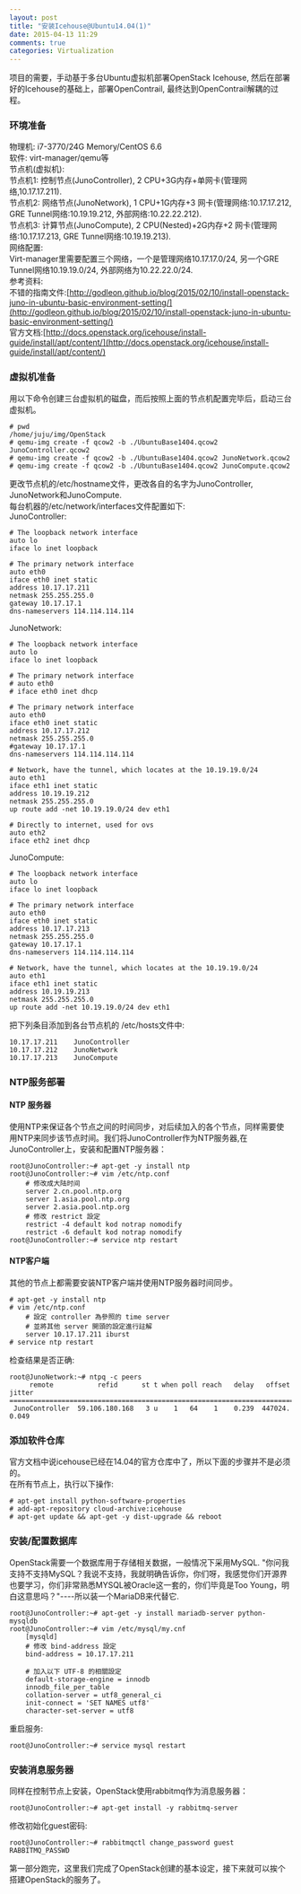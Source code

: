 ```yaml
---
layout: post
title: "安装Icehouse@Ubuntu14.04(1)"
date: 2015-04-13 11:29
comments: true
categories: Virtualization
---
```

项目的需要，手动基于多台Ubuntu虚拟机部署OpenStack Icehouse, 然后在部署好的Icehouse的基础上，部署OpenContrail, 最终达到OpenContrail解耦的过程。    
### 环境准备
物理机: i7-3770/24G Memory/CentOS 6.6     
软件: virt-manager/qemu等    
节点机(虚拟机):    
节点机1: 控制节点(JunoController), 2 CPU+3G内存+单网卡(管理网络,10.17.17.211).    
节点机2: 网络节点(JunoNetwork), 1 CPU+1G内存+3 网卡(管理网络:10.17.17.212, GRE Tunnel网络:10.19.19.212, 外部网络:10.22.22.212).    
节点机3: 计算节点(JunoCompute), 2 CPU(Nested)+2G内存+2 网卡(管理网络:10.17.17.213, GRE Tunnel网络:10.19.19.213).    
网络配置:    
Virt-manager里需要配置三个网络，一个是管理网络10.17.17.0/24, 另一个GRE Tunnel网络10.19.19.0/24, 外部网络为10.22.22.0/24.    
参考资料:    
不错的指南文件:[http://godleon.github.io/blog/2015/02/10/install-openstack-juno-in-ubuntu-basic-environment-setting/](http://godleon.github.io/blog/2015/02/10/install-openstack-juno-in-ubuntu-basic-environment-setting/)    
官方文档:[http://docs.openstack.org/icehouse/install-guide/install/apt/content/](http://docs.openstack.org/icehouse/install-guide/install/apt/content/)        

### 虚拟机准备
用以下命令创建三台虚拟机的磁盘，而后按照上面的节点机配置完毕后，启动三台虚拟机。    

```
# pwd
/home/juju/img/OpenStack
# qemu-img create -f qcow2 -b ./UbuntuBase1404.qcow2 JunoController.qcow2
# qemu-img create -f qcow2 -b ./UbuntuBase1404.qcow2 JunoNetwork.qcow2
# qemu-img create -f qcow2 -b ./UbuntuBase1404.qcow2 JunoCompute.qcow2

```
更改节点机的/etc/hostname文件，更改各自的名字为JunoController, JunoNetwork和JunoCompute.    
每台机器的/etc/network/interfaces文件配置如下:    
JunoController:    

```
# The loopback network interface
auto lo
iface lo inet loopback

# The primary network interface
auto eth0
iface eth0 inet static
address 10.17.17.211
netmask 255.255.255.0
gateway 10.17.17.1
dns-nameservers 114.114.114.114

```
JunoNetwork:    

```
# The loopback network interface
auto lo
iface lo inet loopback

# The primary network interface
# auto eth0
# iface eth0 inet dhcp

# The primary network interface
auto eth0
iface eth0 inet static
address 10.17.17.212
netmask 255.255.255.0
#gateway 10.17.17.1
dns-nameservers 114.114.114.114

# Network, have the tunnel, which locates at the 10.19.19.0/24
auto eth1
iface eth1 inet static
address 10.19.19.212
netmask 255.255.255.0
up route add -net 10.19.19.0/24 dev eth1

# Directly to internet, used for ovs
auto eth2
iface eth2 inet dhcp

```
JunoCompute:    

```
# The loopback network interface
auto lo
iface lo inet loopback

# The primary network interface
auto eth0
iface eth0 inet static
address 10.17.17.213
netmask 255.255.255.0
gateway 10.17.17.1
dns-nameservers 114.114.114.114

# Network, have the tunnel, which locates at the 10.19.19.0/24
auto eth1
iface eth1 inet static
address 10.19.19.213
netmask 255.255.255.0
up route add -net 10.19.19.0/24 dev eth1

```
把下列条目添加到各台节点机的 /etc/hosts文件中:     

```
10.17.17.211    JunoController
10.17.17.212    JunoNetwork
10.17.17.213    JunoCompute

```
### NTP服务部署
#### NTP 服务器
使用NTP来保证各个节点之间的时间同步，对后续加入的各个节点，同样需要使用NTP来同步该节点时间。我们将JunoController作为NTP服务器,在JunoController上，安装和配置NTP服务器：     

```
root@JunoController:~# apt-get -y install ntp
root@JunoController:~# vim /etc/ntp.conf
    # 修改成大陆时间
    server 2.cn.pool.ntp.org
    server 1.asia.pool.ntp.org
    server 2.asia.pool.ntp.org
    # 修改 restrict 設定
    restrict -4 default kod notrap nomodify
    restrict -6 default kod notrap nomodify
root@JunoController:~# service ntp restart

```
#### NTP客户端
其他的节点上都需要安装NTP客户端并使用NTP服务器时间同步。    

```
# apt-get -y install ntp
# vim /etc/ntp.conf
    # 設定 controller 為參照的 time server
    # 並將其他 server 開頭的設定進行註解
    server 10.17.17.211 iburst
# service ntp restart

```
检查结果是否正确:     

```
root@JunoNetwork:~# ntpq -c peers
     remote           refid      st t when poll reach   delay   offset  jitter
==============================================================================
 JunoController  59.106.180.168   3 u    1   64    1    0.239  447024.   0.049

```
### 添加软件仓库
官方文档中说icehouse已经在14.04的官方仓库中了，所以下面的步骤并不是必须的。     
在所有节点上，执行以下操作:    

```
# apt-get install python-software-properties
# add-apt-repository cloud-archive:icehouse
# apt-get update && apt-get -y dist-upgrade && reboot

```
### 安装/配置数据库
OpenStack需要一个数据库用于存储相关数据，一般情况下采用MySQL. "你问我支持不支持MySQL？我说不支持，我就明确告诉你，你们呀，我感觉你们开源界也要学习，你们非常熟悉MYSQL被Oracle这一套的，你们毕竟是Too Young，明白这意思吗？"----所以装一个MariaDB来代替它.    

```
root@JunoController:~# apt-get -y install mariadb-server python-mysqldb
root@JunoController:~# vim /etc/mysql/my.cnf 
    [mysqld]
    # 修改 bind-address 設定
    bind-address = 10.17.17.211
    
    # 加入以下 UTF-8 的相關設定
    default-storage-engine = innodb
    innodb_file_per_table
    collation-server = utf8_general_ci
    init-connect = 'SET NAMES utf8'
    character-set-server = utf8

```
重启服务:    

```
root@JunoController:~# service mysql restart

```
### 安装消息服务器
同样在控制节点上安装，OpenStack使用rabbitmq作为消息服务器：     

```
root@JunoController:~# apt-get install -y rabbitmq-server

```
修改初始化guest密码:    

```
root@JunoController:~# rabbitmqctl change_password guest RABBITMQ_PASSWD

```
第一部分跑完，这里我们完成了OpenStack创建的基本设定，接下来就可以挨个搭建OpenStack的服务了。     
